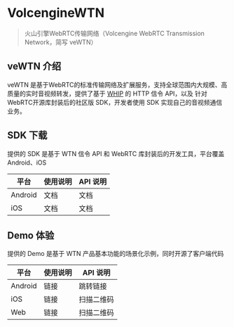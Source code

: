 # VolcengineWTN

> 火山引擎WebRTC传输网络（Volcengine WebRTC Transmission Network，简写 veWTN）

## veWTN 介绍

veWTN 是基于WebRTC的标准传输网络及扩展服务，支持全球范围内大规模、高质量的实时音视频转发，提供了基于 [WHIP](https://datatracker.ietf.org/doc/html/draft-ietf-wish-whip-02) 的 HTTP 信令 API，以及 针对 WebRTC开源库封装后的社区版 SDK，开发者使用 SDK 实现自己的音视频通信业务。

## SDK 下载

提供的 SDK 是基于 WTN 信令 API 和 WebRTC 库封装后的开发工具，平台覆盖 Android、iOS

| 平台 | 使用说明 | API 说明 |
| --- | --- | --- |
| Android | 文档 | 文档 |
| iOS | 文档 | 文档 |

## Demo 体验

提供的 Demo 是基于 WTN 产品基本功能的场景化示例，同时开源了客户端代码

| 平台 | 使用说明 | API 说明 |
| --- | --- | --- |
| Android | 链接 | 跳转链接 |
| iOS | 链接 | 扫描二维码 |
| Web | 链接 | 扫描二维码 |
